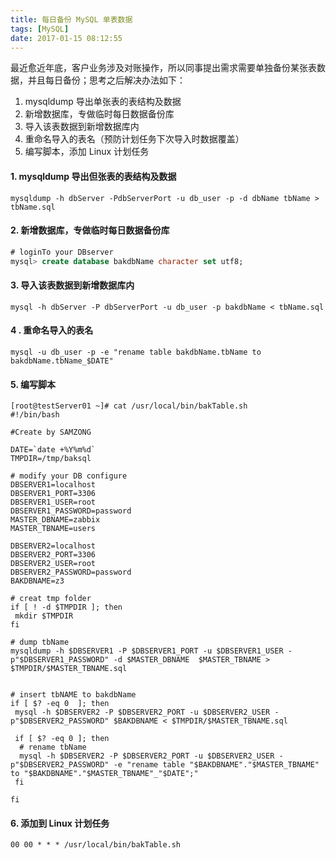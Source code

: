```yaml
---
title: 每日备份 MySQL 单表数据
tags: [MySQL]
date: 2017-01-15 08:12:55
---
```


最近愈近年底，客户业务涉及对账操作，所以同事提出需求需要单独备份某张表数据，并且每日备份；思考之后解决办法如下：

1. mysqldump 导出单张表的表结构及数据
2. 新增数据库，专做临时每日数据备份库
3. 导入该表数据到新增数据库内
4. 重命名导入的表名（预防计划任务下次导入时数据覆盖）
5. 编写脚本，添加 Linux 计划任务

#### 1. mysqldump 导出但张表的表结构及数据

```
mysqldump -h dbServer -PdbServerPort -u db_user -p -d dbName tbName > tbName.sql
```

#### 2. 新增数据库，专做临时每日数据备份库

```sql
# loginTo your DBserver
mysql> create database bakdbName character set utf8;
```

#### 3. 导入该表数据到新增数据库内

```
mysql -h dbServer -P dbServerPort -u db_user -p bakdbName < tbName.sql
```

#### 4 . 重命名导入的表名

```
mysql -u db_user -p -e "rename table bakdbName.tbName to bakdbName.tbName_$DATE"
```

#### 5. 编写脚本

```
[root@testServer01 ~]# cat /usr/local/bin/bakTable.sh
#!/bin/bash

#Create by SAMZONG

DATE=`date +%Y%m%d`
TMPDIR=/tmp/baksql

# modify your DB configure
DBSERVER1=localhost
DBSERVER1_PORT=3306
DBSERVER1_USER=root
DBSERVER1_PASSWORD=password
MASTER_DBNAME=zabbix
MASTER_TBNAME=users

DBSERVER2=localhost
DBSERVER2_PORT=3306
DBSERVER2_USER=root
DBSERVER2_PASSWORD=password
BAKDBNAME=z3

# creat tmp folder
if [ ! -d $TMPDIR ]; then
 mkdir $TMPDIR
fi

# dump tbName
mysqldump -h $DBSERVER1 -P $DBSERVER1_PORT -u $DBSERVER1_USER -p"$DBSERVER1_PASSWORD" -d $MASTER_DBNAME  $MASTER_TBNAME > $TMPDIR/$MASTER_TBNAME.sql


# insert tbNAME to bakdbName
if [ $? -eq 0  ]; then
 mysql -h $DBSERVER2 -P $DBSERVER2_PORT -u $DBSERVER2_USER -p"$DBSERVER2_PASSWORD" $BAKDBNAME < $TMPDIR/$MASTER_TBNAME.sql

 if [ $? -eq 0 ]; then
  # rename tbName
  mysql -h $DBSERVER2 -P $DBSERVER2_PORT -u $DBSERVER2_USER -p"$DBSERVER2_PASSWORD" -e "rename table "$BAKDBNAME"."$MASTER_TBNAME" to "$BAKDBNAME"."$MASTER_TBNAME"_"$DATE";"
 fi

fi
```

#### 6. 添加到 Linux 计划任务

```
00 00 * * * /usr/local/bin/bakTable.sh
```
